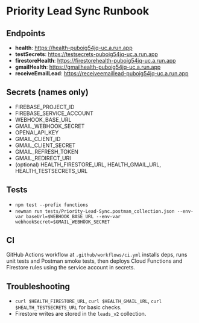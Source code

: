 # Priority Lead Sync Runbook

## Endpoints
- **health**: https://health-puboig54jq-uc.a.run.app
- **testSecrets**: https://testsecrets-puboig54jq-uc.a.run.app
- **firestoreHealth**: https://firestorehealth-puboig54jq-uc.a.run.app
- **gmailHealth**: https://gmailhealth-puboig54jq-uc.a.run.app
- **receiveEmailLead**: https://receiveemaillead-puboig54jq-uc.a.run.app

## Secrets (names only)
- FIREBASE_PROJECT_ID
- FIREBASE_SERVICE_ACCOUNT
- WEBHOOK_BASE_URL
- GMAIL_WEBHOOK_SECRET
- OPENAI_API_KEY
- GMAIL_CLIENT_ID
- GMAIL_CLIENT_SECRET
- GMAIL_REFRESH_TOKEN
- GMAIL_REDIRECT_URI
- (optional) HEALTH_FIRESTORE_URL, HEALTH_GMAIL_URL, HEALTH_TESTSECRETS_URL

## Tests
- `npm test --prefix functions`
- `newman run tests/Priority-Lead-Sync.postman_collection.json --env-var baseUrl=$WEBHOOK_BASE_URL --env-var webhookSecret=$GMAIL_WEBHOOK_SECRET`

## CI
GitHub Actions workflow at `.github/workflows/ci.yml` installs deps, runs unit tests and Postman smoke tests, then deploys Cloud Functions and Firestore rules using the service account in secrets.

## Troubleshooting
- `curl $HEALTH_FIRESTORE_URL`, `curl $HEALTH_GMAIL_URL`, `curl $HEALTH_TESTSECRETS_URL` for basic checks.
- Firestore writes are stored in the `leads_v2` collection.
